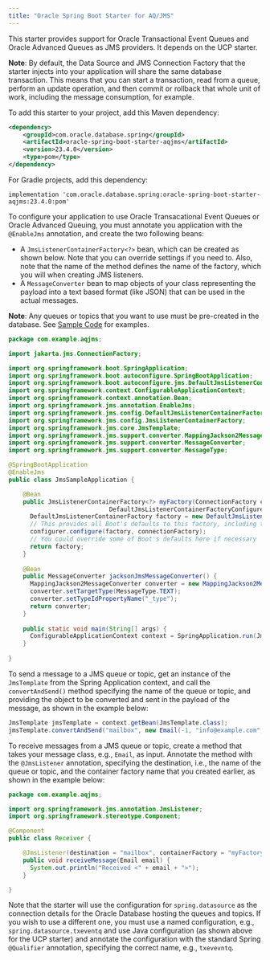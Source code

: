 ```yaml
---
title: "Oracle Spring Boot Starter for AQ/JMS"
---
```


This starter provides support for Oracle Transactional Event Queues and Oracle Advanced Queues
as JMS providers.  It depends on the UCP starter.

**Note**: By default, the Data Source and JMS Connection Factory that the starter injects into
your application will share the same database transaction.  This means that you can start a
transaction, read from a queue, perform an update operation, and then commit or rollback that
whole unit of work, including the message consumption, for example.

To add this starter to your project, add this Maven dependency:

```xml
<dependency>
    <groupId>com.oracle.database.spring</groupId>
    <artifactId>oracle-spring-boot-starter-aqjms</artifactId>
    <version>23.4.0</version>
    <type>pom</type>
</dependency>
```

For Gradle projects, add this dependency:

```
implementation 'com.oracle.database.spring:oracle-spring-boot-starter-aqjms:23.4.0:pom'
```

To configure your application to use Oracle Transacational Event Queues or Oracle Advanced
Queuing, you must annotate you application with the `@EnableJms` annotation, and create the
two following beans:

* A `JmsListenerContainerFactory<?>` bean, which can be created as shown below.  Note that
  you can override settings if you need to.  Also, note that the name of the method defines
  the name of the factory, which you will when creating JMS listeners.
* A `MessageConverter` bean to map objects of your class representing the payload into a
  text based format (like JSON) that can be used in the actual messages.  

**Note**: Any queues or topics that you want to use must be pre-created in the database.
See [Sample Code](https://www.oracle.com/database/advanced-queuing/#rc30sample-code) for
examples.

```java
package com.example.aqjms;

import jakarta.jms.ConnectionFactory;

import org.springframework.boot.SpringApplication;
import org.springframework.boot.autoconfigure.SpringBootApplication;
import org.springframework.boot.autoconfigure.jms.DefaultJmsListenerContainerFactoryConfigurer;
import org.springframework.context.ConfigurableApplicationContext;
import org.springframework.context.annotation.Bean;
import org.springframework.jms.annotation.EnableJms;
import org.springframework.jms.config.DefaultJmsListenerContainerFactory;
import org.springframework.jms.config.JmsListenerContainerFactory;
import org.springframework.jms.core.JmsTemplate;
import org.springframework.jms.support.converter.MappingJackson2MessageConverter;
import org.springframework.jms.support.converter.MessageConverter;
import org.springframework.jms.support.converter.MessageType;

@SpringBootApplication
@EnableJms
public class JmsSampleApplication {

	@Bean
	public JmsListenerContainerFactory<?> myFactory(ConnectionFactory connectionFactory,
							DefaultJmsListenerContainerFactoryConfigurer configurer) {
	  DefaultJmsListenerContainerFactory factory = new DefaultJmsListenerContainerFactory();
	  // This provides all Boot's defaults to this factory, including the message converter
	  configurer.configure(factory, connectionFactory);
	  // You could override some of Boot's defaults here if necessary
	  return factory;
	}
  
	@Bean
	public MessageConverter jacksonJmsMessageConverter() {
	  MappingJackson2MessageConverter converter = new MappingJackson2MessageConverter();
	  converter.setTargetType(MessageType.TEXT);
	  converter.setTypeIdPropertyName("_type");
	  return converter;
	}
  
	public static void main(String[] args) {
	  ConfigurableApplicationContext context = SpringApplication.run(JmsSampleApplication.class, args);
	}
  
}
```

To send a message to a JMS queue or topic, get an instance of the `JmsTemplate` from the Spring
Application context, and call the `convertAndSend()` method specifying the name of the queue or
topic, and providing the object to be converted and sent in the payload of the message, as shown
in the example below:

```java
JmsTemplate jmsTemplate = context.getBean(JmsTemplate.class);
jmsTemplate.convertAndSend("mailbox", new Email(-1, "info@example.com", "Hello"));
```

To receive messages from a JMS queue or topic, create a method that takes your message class, e.g., `Email`,
as input.  Annotate the method with the `@JmsListener` annotation, specifying the destination, i.e., the name of
the queue or topic, and the container factory name that you created earlier, as shown in the example below:

```java
package com.example.aqjms;

import org.springframework.jms.annotation.JmsListener;
import org.springframework.stereotype.Component;

@Component
public class Receiver {

    @JmsListener(destination = "mailbox", containerFactory = "myFactory")
    public void receiveMessage(Email email) {
      System.out.println("Received <" + email + ">");
    }

}
```

Note that the starter will use the configuration for `spring.datasource` as the connection
details for the Oracle Database hosting the queues and topics.  If you wish to use a different
one, you must use a named configuration, e.g., `spring.datasource.txeventq` and use Java
configuration (as shown above for the UCP starter) and annotate the configuration with
the standard Spring `@Qualifier` annotation, specifying the correct name, e.g., `txevevntq`.

